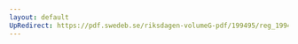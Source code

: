 ```yaml
---
layout: default
UpRedirect: https://pdf.swedeb.se/riksdagen-volumeG-pdf/199495/reg_199495/reg_199495_0152.pdf
---
```

